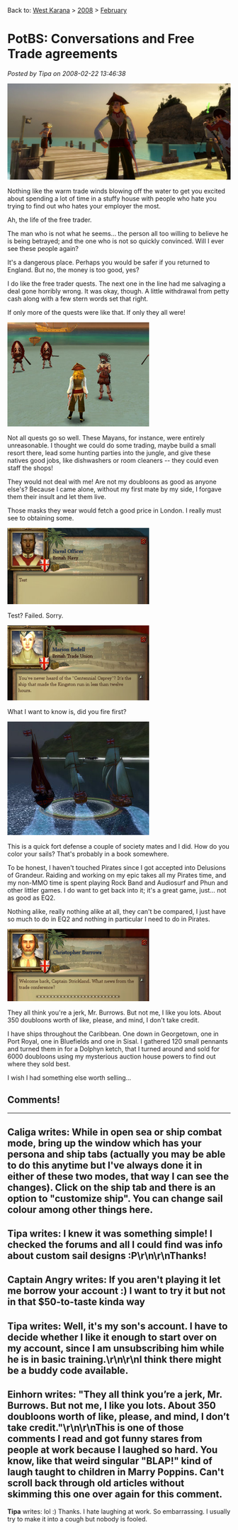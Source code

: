 Back to: [West Karana](/posts/westkarana.md) > [2008](/posts/2008/westkarana.md) > [February](./westkarana.md)
# PotBS: Conversations and Free Trade agreements

*Posted by Tipa on 2008-02-22 13:46:38*

![potbs-2008-02-03-18-00-27-12.jpg](../../../uploads/2008/02/potbs-2008-02-03-18-00-27-12.jpg)

Nothing like the warm trade winds blowing off the water to get you excited about spending a lot of time in a stuffy house with people who hate you trying to find out who hates your employer the most.

Ah, the life of the free trader.

The man who is not what he seems... the person all too willing to believe he is being betrayed; and the one who is not so quickly convinced. Will I ever see these people again?

It's a dangerous place. Perhaps you would be safer if you returned to England. But no, the money is too good, yes?

I do like the free trader quests. The next one in the line had me salvaging a deal gone horribly wrong. It was okay, though. A little withdrawal from petty cash along with a few stern words set that right.

If only more of the quests were like that. If only they all were!

![potbs-2008-02-05-22-17-32-46.jpg](../../../uploads/2008/02/potbs-2008-02-05-22-17-32-46.jpg)

Not all quests go so well. These Mayans, for instance, were entirely unreasonable. I thought we could do some trading, maybe build a small resort there, lead some hunting parties into the jungle, and give these natives good jobs, like dishwashers or room cleaners -- they could even staff the shops!

They would not deal with me! Are not my doubloons as good as anyone else's? Because I came alone, without my first mate by my side, I forgave them their insult and let them live.

Those masks they wear would fetch a good price in London. I really must see to obtaining some.

![potbs-2008-02-03-23-40-28-61.jpg](../../../uploads/2008/02/potbs-2008-02-03-23-40-28-61.jpg)

Test? Failed. Sorry.

![potbs-2008-02-05-22-49-47-33.jpg](../../../uploads/2008/02/potbs-2008-02-05-22-49-47-33.jpg)

What I want to know is, did you fire first?

![potbs-2008-02-04-00-05-25-28.jpg](../../../uploads/2008/02/potbs-2008-02-04-00-05-25-28.jpg)

This is a quick fort defense a couple of society mates and I did. How do you color your sails? That's probably in a book somewhere.

To be honest, I haven't touched Pirates since I got accepted into Delusions of Grandeur. Raiding and working on my epic takes all my Pirates time, and my non-MMO time is spent playing Rock Band and Audiosurf and Phun and other littler games. I do want to get back into it; it's a great game, just... not as good as EQ2.

Nothing alike, really nothing alike at all, they can't be compared, I just have so much to do in EQ2 and nothing in particular I need to do in Pirates.

![potbs-2008-02-04-19-52-45-79.jpg](../../../uploads/2008/02/potbs-2008-02-04-19-52-45-79.jpg)

They all think you're a jerk, Mr. Burrows. But not me, I like you lots. About 350 doubloons worth of like, please, and mind, I don't take credit.

I have ships throughout the Caribbean. One down in Georgetown, one in Port Royal, one in Bluefields and one in Sisal. I gathered 120 small pennants and turned them in for a Dolphyn ketch, that I turned around and sold for 6000 doubloons using my mysterious auction house powers to find out where they sold best.

I wish I had something else worth selling...

## Comments!
---
**Caliga** writes: While in open sea or ship combat mode, bring up the window which has your persona and ship tabs (actually you may be able to do this anytime but I've always done it in either of these two modes, that way I can see the changes).  Click on the ship tab and there is an option to "customize ship".  You can change sail colour among other things here.
---
**Tipa** writes: I knew it was something simple! I checked the forums and all I could find was info about custom sail designs :P\r\n\r\nThanks!
---
**Captain Angry** writes: If you aren't playing it let me borrow your account :) I want to try it but not in that $50-to-taste kinda way
---
**Tipa** writes: Well, it's my son's account. I have to decide whether I like it enough to start over on my account, since I am unsubscribing him while he is in basic training.\r\n\r\nI think there might be a buddy code available.
---
**Einhorn** writes: "They all think you’re a jerk, Mr. Burrows. But not me, I like you lots. About 350 doubloons worth of like, please, and mind, I don’t take credit."\r\n\r\nThis is one of those comments I read and got funny stares from people at work because I laughed so hard. You know, like that weird singular "BLAP!" kind of laugh taught to children in Marry Poppins. Can't scroll back through old articles without skimming this one over again for this comment.
---
**Tipa** writes: lol :) Thanks. I hate laughing at work. So embarrassing. I usually try to make it into a cough but nobody is fooled.

